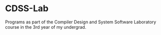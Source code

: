 # CDSS-Lab
Programs as part of the Compiler Design and System Software Laboratory course in the 3rd year of my undergrad.
